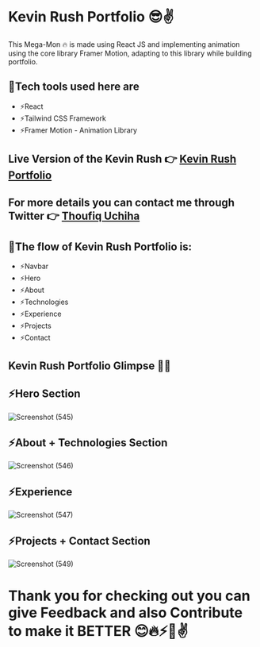 # Kevin Rush Portfolio 😎✌️

This Mega-Mon 🔥 is made using React JS and implementing animation using the core library Framer Motion, adapting to this library while building portfolio.

## 🎯Tech tools used here are

+ ⚡React
+ ⚡Tailwind CSS Framework
+ ⚡Framer Motion - Animation Library

## Live Version of the Kevin Rush 👉 [Kevin Rush Portfolio](https://thou-framer-motion-portfolio.vercel.app/)

## For more details you can contact me through Twitter 👉 [Thoufiq Uchiha](https://x.com/IzharThouf29718)

## 🎯The flow of Kevin Rush Portfolio is:
+ ⚡Navbar
+ ⚡Hero
+ ⚡About
+ ⚡Technologies
+ ⚡Experience
+ ⚡Projects
+ ⚡Contact

## Kevin Rush Portfolio Glimpse 📸✨
## ⚡Hero Section
![Screenshot (545)](https://github.com/user-attachments/assets/bca19814-2034-479b-a557-19831373b2b3)
## ⚡About + Technologies Section
![Screenshot (546)](https://github.com/user-attachments/assets/2c60860e-3185-4303-8125-70f8535f9d15)
## ⚡Experience
![Screenshot (547)](https://github.com/user-attachments/assets/c31588a9-1f50-43b9-bfb7-7014c1fbf688)
## ⚡Projects + Contact Section
![Screenshot (549)](https://github.com/user-attachments/assets/03c85fa8-3b72-495f-a88f-02ab77baa13b)


# Thank you for checking out you can give Feedback and also Contribute to make it BETTER 😊🔥⚡🚀✌️
